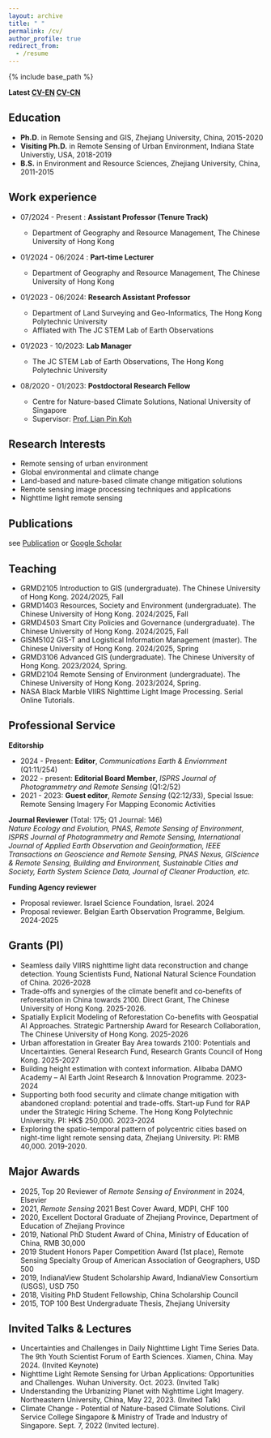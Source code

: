 ```yaml
---
layout: archive
title: " "
permalink: /cv/
author_profile: true
redirect_from:
  - /resume
---
```


{% include base_path %}  

**Latest [CV-EN](https://drive.google.com/file/d/1xhc2pKv2mKbS592Q8iSnLiqeLfxpvRqp/view?usp=sharing) [CV-CN](https://kdocs.cn/l/cre4FBHEw9Us)**

## Education    
* **Ph.D**. in Remote Sensing and GIS, Zhejiang University, China, 2015-2020
* **Visiting Ph.D.** in Remote Sensing of Urban Environment, Indiana State Universtiy, USA, 2018-2019
* **B.S.** in Environment and Resource Sciences, Zhejiang University, China, 2011-2015

## Work experience     
* 07/2024 - Present : **Assistant Professor (Tenure Track)**
  * Department of Geography and Resource Management, The Chinese University of Hong Kong

* 01/2024 - 06/2024 : **Part-time Lecturer**
  * Department of Geography and Resource Management, The Chinese University of Hong Kong
    
* 01/2023 - 06/2024: **Research Assistant Professor**
  * Department of Land Surveying and Geo-Informatics, The Hong Kong Polytechnic University
  * Affliated with The JC STEM Lab of Earth Observations  

* 01/2023 - 10/2023: **Lab Manager**
  * The JC STEM Lab of Earth Observations, The Hong Kong Polytechnic University

* 08/2020 - 01/2023: **Postdoctoral Research Fellow**
  * Centre for Nature-based Climate Solutions, National University of Singapore
  * Supervisor: [Prof. Lian Pin Koh](https://www.nus.edu.sg/cncs/koh-lian-pin/)
  
## Research Interests    
* Remote sensing of urban environment
* Global environmental and climate change
* Land-based and nature-based climate change mitigation solutions
* Remote sensing image processing techniques and applications
* Nighttime light remote sensing
  
## Publications   
see [Publication](https://qmzheng09work.github.io/publication_list/) or [Google Scholar](https://scholar.google.com/citations?user=azf48tgAAAAJ&hl=EN)

## Teaching     
* GRMD2105 Introduction to GIS (undergraduate). The Chinese University of Hong Kong. 2024/2025, Fall
*	GRMD1403 Resources, Society and Environment (undergraduate). The Chinese University of Hong Kong. 2024/2025, Fall
*	GRMD4503 Smart City Policies and Governance (undergraduate). The Chinese University of Hong Kong. 2024/2025, Fall
*	GISM5102 GIS-T and Logistical Information Management (master). The Chinese University of Hong Kong. 2024/2025, Spring
*	GRMD3106 Advanced GIS (undergraduate). The Chinese University of Hong Kong. 2023/2024, Spring.
*	GRMD2104 Remote Sensing of Environment (undergraduate). The Chinese University of Hong Kong. 2023/2024, Spring.
*	NASA Black Marble VIIRS Nighttime Light Image Processing. Serial Online Tutorials. 

## Professional Service
**Editorship**     
* 2024 - Present: **Editor**, *Communications Earth & Enviornment* (Q1:11/254)  
* 2022 - present: **Editorial Board Member**, *ISPRS Journal of Photogrammetry and Remote Sensing* (Q1:2/52)
* 2021 - 2023: **Guest editor**, *Remote Sensing* (Q2:12/33), Special Issue: Remote Sensing Imagery For Mapping Economic Activities

**Journal Reviewer** (Total: 175; Q1 Journal: 146)   
*Nature Ecology and Evolution, PNAS, Remote Sensing of Environment, ISPRS Journal of Photogrammetry and Remote Sensing, International Journal of Applied Earth Observation and Geoinformation, IEEE Transactions on Geoscience and Remote Sensing, PNAS Nexus, GIScience & Remote Sensing, Building and Environment, Sustainable Cities and Society, Earth System Science Data, Journal of Cleaner Production, etc.*  

**Funding Agency reviewer**
* Proposal reviewer. Israel Science Foundation, Israel. 2024
* Proposal reviewer. Belgian Earth Observation Programme, Belgium. 2024-2025

## Grants (PI)
* Seamless daily VIIRS nighttime light data reconstruction and change detection. Young Scientists Fund, National Natural Science Foundation of China. 2026-2028
* Trade-offs and synergies of the climate benefit and co-benefits of reforestation in China towards 2100. Direct Grant, The Chinese University of Hong Kong. 2025-2026.
* Spatially Explicit Modeling of Reforestation Co-benefits with Geospatial AI Approaches. Strategic Partnership Award for Research Collaboration, The Chinese University of Hong Kong. 2025-2026 
* Urban afforestation in Greater Bay Area towards 2100: Potentials and Uncertainties. General Research Fund, Research Grants Council of Hong Kong. 2025-2027  
* Building height estimation with context information. Alibaba DAMO Academy – AI Earth Joint Research & Innovation Programme. 2023-2024  
* Supporting both food security and climate change mitigation with abandoned cropland: potential and trade-offs. Start-up Fund for RAP under the Strategic Hiring  Scheme. The Hong Kong Polytechnic University. PI: HK$ 250,000. 2023-2024  
* Exploring the spatio-temporal pattern of polycentric cities based on night-time light remote sensing data, Zhejiang University. PI: RMB 40,000. 2019-2020.

## Major Awards
* 2025, Top 20 Reviewer of *Remote Sensing of Environment* in 2024, Elsevier
* 2021, *Remote Sensing* 2021 Best Cover Award, MDPI, CHF 100
* 2020, Excellent Doctoral Graduate of Zhejiang Province, Department of Education of Zhejiang Province
* 2019, National PhD Student Award of China, Ministry of Education of China, RMB 30,000
* 2019  Student Honors Paper Competition Award (1st place), Remote Sensing Specialty Group of American Association of Geographers, USD 500
* 2019, IndianaView Student Scholarship Award, IndianaView Consortium (USGS), USD 750
* 2018, Visiting PhD Student Fellowship, China Scholarship Council
* 2015, TOP 100 Best Undergraduate Thesis, Zhejiang University

## Invited Talks & Lectures   
* Uncertainties and Challenges in Daily Nighttime Light Time Series Data. The 9th Youth Scientist Forum of Earth Sciences. Xiamen, China. May 2024. (Invited Keynote)  
* Nighttime Light Remote Sensing for Urban Applications: Opportunities and Challenges. Wuhan University. Oct. 2023. (Invited Talk)  
* Understanding the Urbanizing Planet with Nighttime Light Imagery. Northeastern University, China, May 22, 2023. (Invited Talk)  
*	Climate Change - Potential of Nature-based Climate Solutions. Civil Service College Singapore & Ministry of Trade and Industry of Singapore. Sept. 7, 2022 (Invited lecture).


